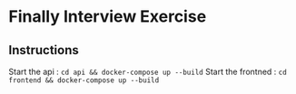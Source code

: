 # Finally Interview Exercise

## Instructions
Start the api : `cd api && docker-compose up --build`
Start the frontned : `cd frontend && docker-compose up --build`